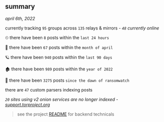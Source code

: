 
## summary
_april 6th, 2022_

currently tracking `95` groups across `135` relays & mirrors - _`48` currently online_

⏲ there have been `8` posts within the `last 24 hours`

🦈 there have been `67` posts within the `month of april`

🪐 there have been `940` posts within the `last 90 days`

🏚 there have been `989` posts within the `year of 2022`

🦕 there have been `3275` posts `since the dawn of ransomwatch`

there are `47` custom parsers indexing posts

_`20` sites using v2 onion services are no longer indexed - [support.torproject.org](https://support.torproject.org/onionservices/v2-deprecation/)_

> see the project [README](https://github.com/thetanz/ransomwatch#ransomwatch--) for backend technicals
